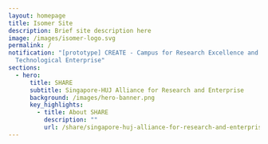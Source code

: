 ```yaml
---
layout: homepage
title: Isomer Site
description: Brief site description here
image: /images/isomer-logo.svg
permalink: /
notification: "[prototype] CREATE - Campus for Research Excellence and
  Technological Enterprise"
sections:
  - hero:
      title: SHARE
      subtitle: Singapore-HUJ Alliance for Research and Enterprise
      background: /images/hero-banner.png
      key_highlights:
        - title: About SHARE
          description: ""
          url: /share/singapore-huj-alliance-for-research-and-enterprise-share/
---
```

